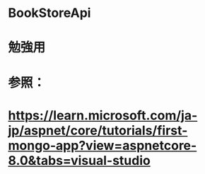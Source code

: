 # BookStoreApi
# 勉強用
# 参照：
# https://learn.microsoft.com/ja-jp/aspnet/core/tutorials/first-mongo-app?view=aspnetcore-8.0&tabs=visual-studio